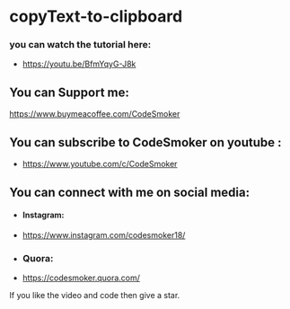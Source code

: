 # copyText-to-clipboard

### you can watch the tutorial here: 
* https://youtu.be/BfmYqyG-J8k

## You can Support me:
https://www.buymeacoffee.com/CodeSmoker


## You can subscribe to CodeSmoker on youtube :
* https://www.youtube.com/c/CodeSmoker

## You can connect with me on social media: 
* #### Instagram: 
* https://www.instagram.com/codesmoker18/ 
* ### Quora: 
* https://codesmoker.quora.com/

If you like the video and code then give a star.
